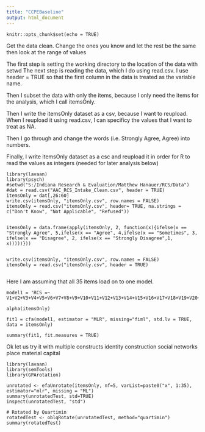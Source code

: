 ```yaml
---
title: "CCPEBaseline"
output: html_document
---
```


```{r setup, include=FALSE}
knitr::opts_chunk$set(echo = TRUE)
```
Get the data clean.  Change the ones you know and let the rest be the same then look at the range of values

The first step is setting the working directory to the location of the data with setwd
The next step is reading the data, which I do using read.csv.  I use header = TRUE so that the first column in the data is treated as the variable name.

Then I subset the data with only the items, because I only need the items for the analysis, which I call itemsOnly.

Then I write the itemsOnly dataset as a csv, because I want to reupload.  When I reupload it using read.csv, I can specificy the values that I want to treat as NA. 

Then I go through and change the words (i.e. Strongly Agree, Agree) into numbers.

Finally, I write itemsOnly dataset as a csc and reupload it in order for R to read the values as integers (needed for later analysis below)
```{r}
library(lavaan)
library(psych)
#setwd("S:/Indiana Research & Evaluation/Matthew Hanauer/RCS/Data")
#dat = read.csv("AAC_RCS_Intake_Clean.csv", header = TRUE)
itemsOnly = dat[,26:60]
write.csv(itemsOnly, "itemsOnly.csv", row.names = FALSE)
itemsOnly = read.csv("itemsOnly.csv", header= TRUE, na.strings = c("Don't Know", "Not Applicable", "Refused"))


itemsOnly = data.frame(apply(itemsOnly, 2, function(x){ifelse(x == "Strongly Agree", 5,ifelse(x == "Agree", 4,ifelse(x == "Sometimes", 3, ifelse(x == "Disagree", 2, ifelse(x == "Strongly Disagree",1, x)))))}))


write.csv(itemsOnly, "itemsOnly.csv", row.names = FALSE)
itemsOnly = read.csv("itemsOnly.csv", header = TRUE)


```
Here I am assuming that all 35 items load on to one model.
```{r}
model1 = 'RCS =~ V1+V2+V3+V4+V5+V6+V7+V8+V9+V10+V11+V12+V13+V14+V15+V16+V17+V18+V19+V20+V21+V22+V23+V24+V25+V26+V27+V28+V29+V30+V31+V32+V33+V34+V35'

alpha(itemsOnly)

fit1 = cfa(model1, estimator = "MLR", missing="fiml", std.lv = TRUE, data = itemsOnly)
 
summary(fit1, fit.measures = TRUE)
```
Ok let us try it with multiple constructs
identity construction
social networks 
place 
material capital 
```{r}
library(lavaan)
library(semTools)
library(GPArotation)

unrotated <- efaUnrotate(itemsOnly, nf=5, varList=paste0("x", 1:35), estimator="mlr", missing = "ML")
summary(unrotatedTest, std=TRUE)
inspect(unrotatedTest, "std")

# Rotated by Quartimin
rotatedTest <- oblqRotate(unrotatedTest, method="quartimin")
summary(rotatedTest)
```

